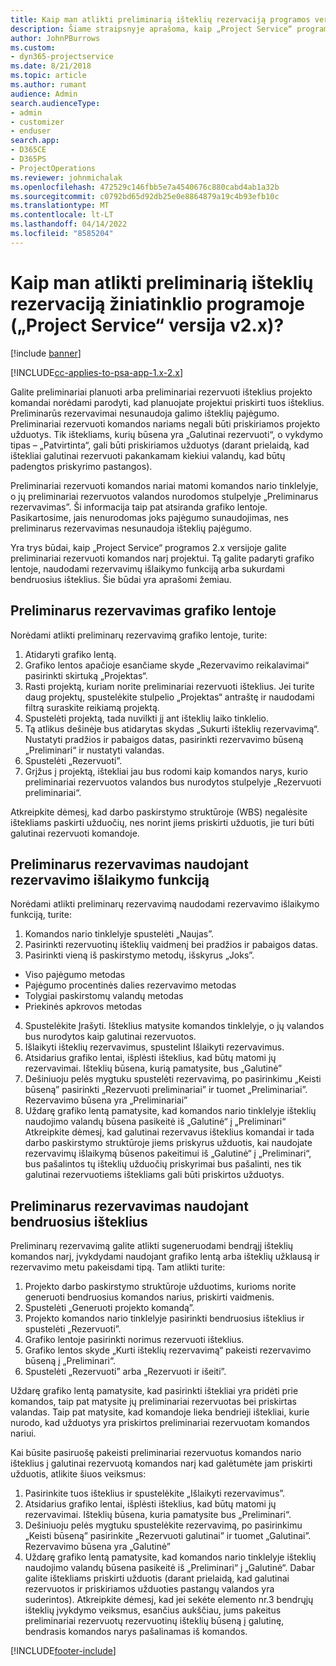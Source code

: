 ```yaml
---
title: Kaip man atlikti preliminarią išteklių rezervaciją programos versijoje 2.x?
description: Šiame straipsnyje aprašoma, kaip „Project Service“ programoje preliminariai rezervuoti komandos narius.
author: JohnPBurrows
ms.custom:
- dyn365-projectservice
ms.date: 8/21/2018
ms.topic: article
ms.author: rumant
audience: Admin
search.audienceType:
- admin
- customizer
- enduser
search.app:
- D365CE
- D365PS
- ProjectOperations
ms.reviewer: johnmichalak
ms.openlocfilehash: 472529c146fbb5e7a4540676c880cabd4ab1a32b
ms.sourcegitcommit: c0792bd65d92db25e0e8864879a19c4b93efb10c
ms.translationtype: MT
ms.contentlocale: lt-LT
ms.lasthandoff: 04/14/2022
ms.locfileid: "8585204"
---
```

# <a name="how-do-i-soft-book-resources-in-the-web-app-project-service-app-v2x"></a>Kaip man atlikti preliminarią išteklių rezervaciją žiniatinklio programoje („Project Service“ versija v2.x)?

[!include [banner](../includes/psa-now-project-operations.md)]

[!INCLUDE[cc-applies-to-psa-app-1.x-2.x](../includes/cc-applies-to-psa-app-1x-2x.md)]

Galite preliminariai planuoti arba preliminariai rezervuoti išteklius projekto komandai norėdami parodyti, kad planuojate projektui priskirti tuos išteklius. Preliminarūs rezervavimai nesunaudoja galimo išteklių pajėgumo. Preliminariai rezervuoti komandos nariams negali būti priskiriamos projekto užduotys. Tik ištekliams, kurių būsena yra „Galutinai rezervuoti“, o vykdymo tipas – „Patvirtinta“, gali būti priskiriamos užduotys (darant prielaidą, kad ištekliai galutinai rezervuoti pakankamam kiekiui valandų, kad būtų padengtos priskyrimo pastangos).

Preliminariai rezervuoti komandos nariai matomi komandos nario tinklelyje, o jų preliminariai rezervuotos valandos nurodomos stulpelyje „Preliminarus rezervavimas”. Ši informacija taip pat atsiranda grafiko lentoje. Pasikartosime, jais nenurodomas joks pajėgumo sunaudojimas, nes preliminarus rezervavimas nesunaudoja išteklių pajėgumo.

Yra trys būdai, kaip „Project Service“ programos 2.x versijoje galite preliminariai rezervuoti komandos narį projektui. Tą galite padaryti grafiko lentoje, naudodami rezervavimų išlaikymo funkciją arba sukurdami bendruosius išteklius. Šie būdai yra aprašomi žemiau.

## <a name="soft-book-with-the-schedule-board"></a>Preliminarus rezervavimas grafiko lentoje

Norėdami atlikti preliminarų rezervavimą grafiko lentoje, turite: 
1. Atidaryti grafiko lentą.
2. Grafiko lentos apačioje esančiame skyde „Rezervavimo reikalavimai“ pasirinkti skirtuką „Projektas“.
3. Rasti projektą, kuriam norite preliminariai rezervuoti išteklius. Jei turite daug projektų, spustelėkite stulpelio „Projektas“ antraštę ir naudodami filtrą suraskite reikiamą projektą.
4. Spustelėti projektą, tada nuvilkti jį ant išteklių laiko tinklelio.
5. Tą atlikus dešinėje bus atidarytas skydas „Sukurti išteklių rezervavimą“. Nustatyti pradžios ir pabaigos datas, pasirinkti rezervavimo būseną „Preliminari“ ir nustatyti valandas. 
6. Spustelėti „Rezervuoti”.
7. Grįžus į projektą, ištekliai jau bus rodomi kaip komandos narys, kurio preliminariai rezervuotos valandos bus nurodytos stulpelyje „Rezervuoti preliminariai“.

Atkreipkite dėmesį, kad darbo paskirstymo struktūroje (WBS) negalėsite ištekliams paskirti užduočių, nes norint jiems priskirti užduotis, jie turi būti galutinai rezervuoti komandoje.

## <a name="soft-book-using-the-maintain-bookings-feature"></a>Preliminarus rezervavimas naudojant rezervavimo išlaikymo funkciją

Norėdami atlikti preliminarų rezervavimą naudodami rezervavimo išlaikymo funkciją, turite:
1. Komandos nario tinklelyje spustelėti „Naujas”.
2. Pasirinkti rezervuotinų išteklių vaidmenį bei pradžios ir pabaigos datas.
3. Pasirinkti vieną iš paskirstymo metodų, išskyrus „Joks”.
- Viso pajėgumo metodas
- Pajėgumo procentinės dalies rezervavimo metodas
- Tolygiai paskirstomų valandų metodas
- Priekinės apkrovos metodas
4. Spustelėkite Įrašyti. Išteklius matysite komandos tinklelyje, o jų valandos bus nurodytos kaip galutinai rezervuotos.
5. Išlaikyti išteklių rezervavimus, spustelint Išlaikyti rezervavimus.
6. Atsidarius grafiko lentai, išplėsti išteklius, kad būtų matomi jų rezervavimai. Išteklių būsena, kurią pamatysite, bus „Galutinė”
7. Dešiniuoju pelės mygtuku spustelėti rezervavimą, po pasirinkimu „Keisti būseną” pasirinkti „Rezervuoti preliminariai” ir tuomet „Preliminariai”. Rezervavimo būsena yra „Preliminariai”
8. Uždarę grafiko lentą pamatysite, kad komandos nario tinklelyje išteklių naudojimo valandų būsena pasikeitė iš „Galutinė“ į „Preliminari“
Atkreipkite dėmesį, kad galutinai rezervavus išteklius komandai ir tada darbo paskirstymo struktūroje jiems priskyrus užduotis, kai naudojate rezervavimų išlaikymą būsenos pakeitimui iš „Galutinė“ į „Preliminari“, bus pašalintos tų išteklių užduočių priskyrimai bus pašalinti, nes tik galutinai rezervuotiems ištekliams gali būti priskirtos užduotys.

## <a name="soft-book-by-creating-a-generic-resource"></a>Preliminarus rezervavimas naudojant bendruosius išteklius

Preliminarų rezervavimą galite atlikti sugeneruodami bendrąjį išteklių komandos narį, įvykdydami naudojant grafiko lentą arba išteklių užklausą ir rezervavimo metu pakeisdami tipą.
Tam atlikti turite:

1. Projekto darbo paskirstymo struktūroje užduotims, kurioms norite generuoti bendruosius komandos narius, priskirti vaidmenis.
2. Spustelėti „Generuoti projekto komandą”.
3. Projekto komandos nario tinklelyje pasirinkti bendruosius išteklius ir spustelėti „Rezervuoti”.
4. Grafiko lentoje pasirinkti norimus rezervuoti išteklius.
5. Grafiko lentos skyde „Kurti išteklių rezervavimą“ pakeisti rezervavimo būseną į „Preliminari“.
6. Spustelėti „Rezervuoti” arba „Rezervuoti ir išeiti”.

Uždarę grafiko lentą pamatysite, kad pasirinkti ištekliai yra pridėti prie komandos, taip pat matysite jų preliminariai rezervuotas bei priskirtas valandas. Taip pat matysite, kad komandoje lieka bendrieji ištekliai, kurie nurodo, kad užduotys yra priskirtos preliminariai rezervuotam komandos nariui.

Kai būsite pasiruošę pakeisti preliminariai rezervuotus komandos nario išteklius į galutinai rezervuotą komandos narį kad galėtumėte jam priskirti užduotis, atlikite šiuos veiksmus:

1. Pasirinkite tuos išteklius ir spustelėkite „Išlaikyti rezervavimus”.
2. Atsidarius grafiko lentai, išplėsti išteklius, kad būtų matomi jų rezervavimai. Išteklių būsena, kuria pamatysite bus „Preliminari“.
3. Dešiniuoju pelės mygtuku spustelėkite rezervavimą, po pasirinkimu „Keisti būseną” pasirinkite „Rezervuoti galutinai” ir tuomet „Galutinai”. Rezervavimo būsena yra „Galutinė”
4. Uždarę grafiko lentą pamatysite, kad komandos nario tinklelyje išteklių naudojimo valandų būsena pasikeitė iš „Preliminari“ į „Galutinė“. Dabar galite ištekliams priskirti užduotis (darant prielaidą, kad galutinai rezervuotos ir priskiriamos užduoties pastangų valandos yra suderintos). Atkreipkite dėmesį, kad jei sekėte elemento nr.3 bendrųjų išteklių įvykdymo veiksmus, esančius aukščiau, jums pakeitus preliminariai rezervuotų rezervuotinų išteklių būseną į galutinę, bendrasis komandos narys pašalinamas iš komandos.


[!INCLUDE[footer-include](../includes/footer-banner.md)]
